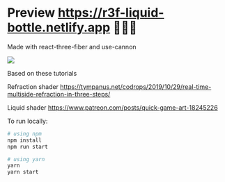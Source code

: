 # Preview https://r3f-liquid-bottle.netlify.app 🍾🍾🍾

Made with react-three-fiber and use-cannon

![](https://raw.githubusercontent.com/emmelleppi/r3f-liquid-bottle/master/screenshot.jpg)


Based on these tutorials

Refraction shader
https://tympanus.net/codrops/2019/10/29/real-time-multiside-refraction-in-three-steps/

Liquid shader
https://www.patreon.com/posts/quick-game-art-18245226


To run locally:

```bash
# using npm
npm install
npm run start

# using yarn
yarn
yarn start
```
